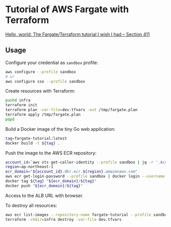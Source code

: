 # Tutorial of AWS Fargate with Terraform

[Hello, world: The Fargate/Terraform tutorial I wish I had – Section 411](https://section411.com/2019/07/hello-world/)

## Usage

Configure your credential as `sandbox` profile:
```sh
aws configure --profile sandbox
# or
aws configure sso --profile sandbox
```

Create resources with Terraform:
```sh
pushd infra
terraform init
terraform plan -var-file=dev.tfvars -out /tmp/fargate.plan
terraform apply /tmp/fargate.plan
popd
```

Build a Docker image of the tiny Go web application:
```sh
tag=fargate-tutorial:latest
docker build -t ${tag} .
```

Push the image to the AWS ECR repository:
```sh
account_id=`aws sts get-caller-identity --profile sandbox | jq -r '.Account'`
region=ap-northeast-1
ecr_domain="${account_id}.dkr.ecr.${region}.amazonaws.com"
aws ecr get-login-password --profile sandbox | docker login --username AWS --password-stdin ${ecr_domain}
docker tag ${tag} "${ecr_domain}/${tag}"
docker push "${ecr_domain}/${tag}"
```

Access to the ALB URL with browser.

To destroy all resources:
```sh
aws ecr list-images --repository-name fargate-tutorial --profile sandbox | jq -r '.imageIds[].imageDigest' | xargs -r -I{} aws ecr batch-delete-image --repository-name fargate-tutorial --image-ids "imageDigest={}" --profile sandbox
terraform -chdir=infra destroy -var-file dev.tfvars
```
